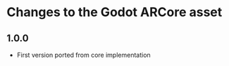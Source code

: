 Changes to the Godot ARCore asset
=================================

1.0.0
-------------------
- First version ported from core implementation
